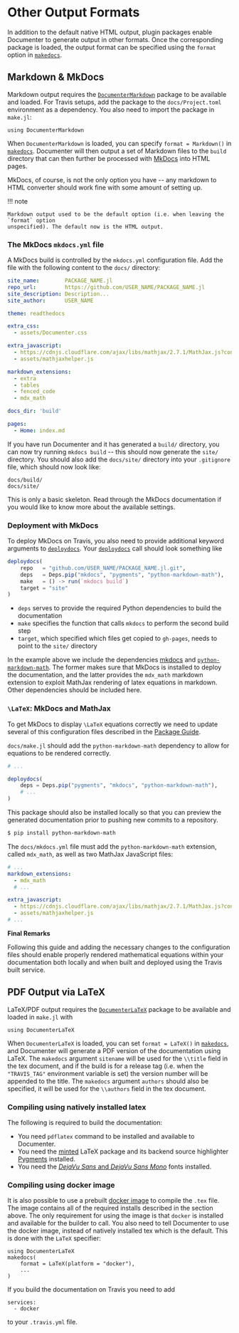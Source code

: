 # Other Output Formats

In addition to the default native HTML output, plugin packages enable Documenter to generate
output in other formats. Once the corresponding package is loaded, the output format can be
specified using the `format` option in [`makedocs`](@ref).


## Markdown & MkDocs

Markdown output requires the [`DocumenterMarkdown`](https://github.com/JuliaDocs/DocumenterMarkdown.jl)
package to be available and loaded.
For Travis setups, add the package to the `docs/Project.toml` environment as a dependency.
You also need to import the package in `make.jl`:

```
using DocumenterMarkdown
```

When `DocumenterMarkdown` is loaded, you can specify `format = Markdown()` in [`makedocs`](@ref).
Documenter will then output a set of Markdown files to the `build` directory that can then
further be processed with [MkDocs](https://www.mkdocs.org/) into HTML pages.

MkDocs, of course, is not the only option you have -- any markdown to HTML converter should
work fine with some amount of setting up.

!!! note

    Markdown output used to be the default option (i.e. when leaving the `format` option
    unspecified). The default now is the HTML output.

### The MkDocs `mkdocs.yml` file

A MkDocs build is controlled by the `mkdocs.yml` configuration file. Add the file with the
following content to the `docs/` directory:

```yaml
site_name:        PACKAGE_NAME.jl
repo_url:         https://github.com/USER_NAME/PACKAGE_NAME.jl
site_description: Description...
site_author:      USER_NAME

theme: readthedocs

extra_css:
  - assets/Documenter.css

extra_javascript:
  - https://cdnjs.cloudflare.com/ajax/libs/mathjax/2.7.1/MathJax.js?config=TeX-AMS_HTML
  - assets/mathjaxhelper.js

markdown_extensions:
  - extra
  - tables
  - fenced_code
  - mdx_math

docs_dir: 'build'

pages:
  - Home: index.md
```

If you have run Documenter and it has generated a `build/` directory, you can now try running
`mkdocs build` -- this should now generate the `site/` directory.
You should also add the `docs/site/` directory into your `.gitignore` file, which should now
look like:

```
docs/build/
docs/site/
```

This is only a basic skeleton. Read through the MkDocs documentation if you would like to
know more about the available settings.


### Deployment with MkDocs

To deploy MkDocs on Travis, you also need to provide additional keyword arguments to
[`deploydocs`](@ref). Your [`deploydocs`](@ref) call should look something like

```julia
deploydocs(
    repo   = "github.com/USER_NAME/PACKAGE_NAME.jl.git",
    deps   = Deps.pip("mkdocs", "pygments", "python-markdown-math"),
    make   = () -> run(`mkdocs build`)
    target = "site"
)
```

* `deps` serves to provide the required Python dependencies to build the documentation
* `make` specifies the function that calls `mkdocs` to perform the second build step
* `target`, which specified which files get copied to `gh-pages`, needs to point to the
  `site/` directory

In the example above we include the dependencies [mkdocs](https://www.mkdocs.org)
and [`python-markdown-math`](https://github.com/mitya57/python-markdown-math).
The former makes sure that MkDocs is installed to deploy the documentation,
and the latter provides the `mdx_math` markdown extension to exploit MathJax
rendering of latex equations in markdown. Other dependencies should be
included here.


### ``\LaTeX``: MkDocs and MathJax

To get MkDocs to display ``\LaTeX`` equations correctly we need to update several of this
configuration files described in the [Package Guide](@ref).

`docs/make.jl` should add the `python-markdown-math` dependency to allow for equations to
be rendered correctly.

```julia
# ...

deploydocs(
    deps = Deps.pip("pygments", "mkdocs", "python-markdown-math"),
    # ...
)
```

This package should also be installed locally so that you can preview the generated
documentation prior to pushing new commits to a repository.

```sh
$ pip install python-markdown-math
```

The `docs/mkdocs.yml` file must add the `python-markdown-math` extension, called `mdx_math`,
as well as two MathJax JavaScript files:

```yaml
# ...
markdown_extensions:
  - mdx_math
  # ...

extra_javascript:
  - https://cdnjs.cloudflare.com/ajax/libs/mathjax/2.7.1/MathJax.js?config=TeX-AMS_HTML
  - assets/mathjaxhelper.js
# ...
```

**Final Remarks**

Following this guide and adding the necessary changes to the configuration files should
enable properly rendered mathematical equations within your documentation both locally and
when built and deployed using the Travis built service.


## PDF Output via LaTeX

LaTeX/PDF output requires the [`DocumenterLaTeX`](https://github.com/JuliaDocs/DocumenterLaTeX.jl)
package to be available and loaded in `make.jl` with

```
using DocumenterLaTeX
```

When `DocumenterLaTeX` is loaded, you can set `format = LaTeX()` in [`makedocs`](@ref),
and Documenter will generate a PDF version of the documentation using LaTeX.
The `makedocs` argument `sitename` will be used for the `\\title` field in the tex document,
and if the build is for a release tag (i.e. when the `"TRAVIS_TAG"` environment variable is set)
the version number will be appended to the title.
The `makedocs` argument `authors` should also be specified, it will be used for the
`\\authors` field in the tex document.

### Compiling using natively installed latex

The following is required to build the documentation:

* You need `pdflatex` command to be installed and available to Documenter.
* You need the [minted](https://ctan.org/pkg/minted) LaTeX package and its backend source
  highlighter [Pygments](http://pygments.org/) installed.
* You need the [_DejaVu Sans_ and _DejaVu Sans Mono_](https://dejavu-fonts.github.io/) fonts installed.

### Compiling using docker image

It is also possible to use a prebuilt [docker image](https://hub.docker.com/r/juliadocs/documenter-latex/)
to compile the `.tex` file. The image contains all of the required installs described in the section
above. The only requirement for using the image is that `docker` is installed and available for
the builder to call. You also need to tell Documenter to use the docker image, instead of natively
installed tex which is the default. This is done with the `LaTeX` specifier:

```
using DocumenterLaTeX
makedocs(
    format = LaTeX(platform = "docker"),
    ...
)
```

If you build the documentation on Travis you need to add

```
services:
  - docker
```

to your `.travis.yml` file.
